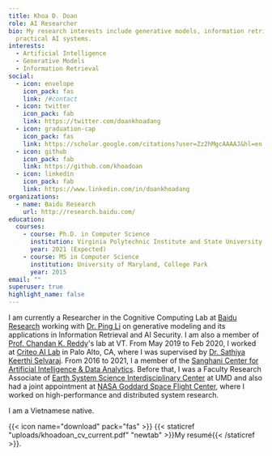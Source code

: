 ```yaml
---
title: Khoa D. Doan
role: AI Researcher
bio: My research interests include generative models, information retrieval and
  practical AI systems.
interests:
  - Artificial Intelligence
  - Generative Models
  - Information Retrieval
social:
  - icon: envelope
    icon_pack: fas
    link: /#contact
  - icon: twitter
    icon_pack: fab
    link: https://twitter.com/doankhoadang
  - icon: graduation-cap
    icon_pack: fas
    link: https://scholar.google.com/citations?user=Zz2hMgcAAAAJ&hl=en
  - icon: github
    icon_pack: fab
    link: https://github.com/khoadoan
  - icon: linkedin
    icon_pack: fab
    link: https://www.linkedin.com/in/doankhoadang
organizations:
  - name: Baidu Research
    url: http://research.baidu.com/
education:
  courses:
    - course: Ph.D. in Computer Science
      institution: Virginia Polytechnic Institute and State University
      year: 2021 (Expected)
    - course: MS in Computer Science
      institution: University of Maryland, College Park
      year: 2015
email: ""
superuser: true
highlight_name: false
---
```

I am currently a  Researcher in the Cognitive Computing Lab at [Baidu Research](http://research.baidu.com/) working with [Dr. Ping Li](http://research.baidu.com/People/index-view?id=111) on generative modeling and its applications in Information Retrieval and AI Security. I am also a member of [Prof. Chandan K. Reddy](https://people.cs.vt.edu/reddy)'s lab at VT. From May 2019 to Feb 2020, I worked at [Criteo AI Lab](https://ailab.criteo.com/) in Palo Alto, CA, where I was supervised by [Dr. Sathiya Keerthi Selvaraj](http://www.keerthis.com/). From 2016 to 2021, I a member of the [Sanghani Center for Artificial Intelligence & Data Analytics](https://sanghani.cs.vt.edu/). Before that, I was a Faculty Research Associate of [Earth System Science Interdisciplinary Center](http://essic.umd.edu/) at UMD and also had a joint appointment at [NASA Goddard Space Flight Center](https://www.nasa.gov/goddard), where I worked on high-performance and distributed system research. 

<!--
I am a Ph.D. candidate in Machine Learning and Data Mining at Virginia Polytechnic Institute and State University (Virginia Tech), under the supervision of Prof. Chandan K. Reddy. My doctoral research focused on understanding the advantages and limitations of generative models and developing practical generative ML models, especially in information retrieval-related methods, that have low computational complexity and require less human effort. I received my Master Degree in Computer Science, with a focus on high-performance and distributed machine learning, from UMD in 2015.
-->

I am a Vietnamese native.

{{< icon name="download" pack="fas" >}} {{< staticref "uploads/khoadoan_cv_current.pdf" "newtab" >}}My resumé{{< /staticref >}}.
